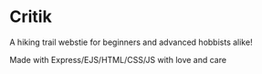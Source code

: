 # Critik
A hiking trail webstie for beginners and advanced hobbists alike!

Made with Express/EJS/HTML/CSS/JS with love and care
